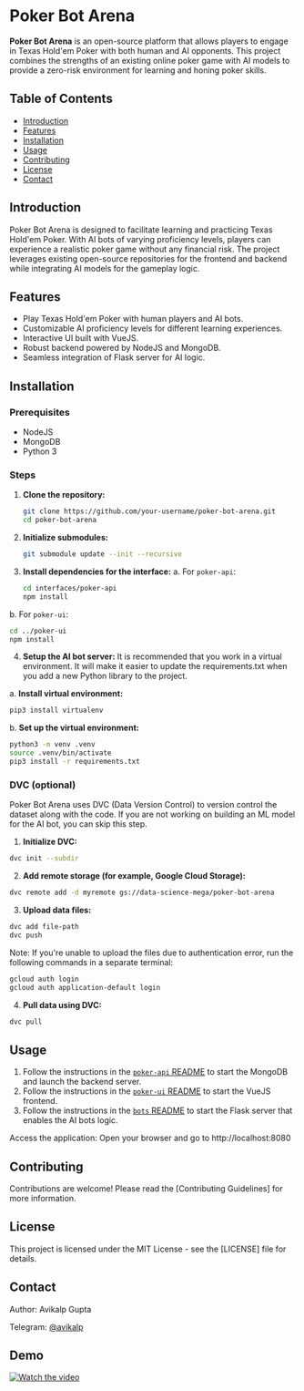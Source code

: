 # Poker Bot Arena

**Poker Bot Arena** is an open-source platform that allows players to engage in Texas Hold'em Poker with both human and AI opponents. This project combines the strengths of an existing online poker game with AI models to provide a zero-risk environment for learning and honing poker skills.

## Table of Contents
- [Introduction](#introduction)
- [Features](#features)
- [Installation](#installation)
- [Usage](#usage)
- [Contributing](#contributing)
- [License](#license)
- [Contact](#contact)

## Introduction

Poker Bot Arena is designed to facilitate learning and practicing Texas Hold'em Poker. With AI bots of varying proficiency levels, players can experience a realistic poker game without any financial risk. The project leverages existing open-source repositories for the frontend and backend while integrating AI models for the gameplay logic.

## Features

- Play Texas Hold'em Poker with human players and AI bots.
- Customizable AI proficiency levels for different learning experiences.
- Interactive UI built with VueJS.
- Robust backend powered by NodeJS and MongoDB.
- Seamless integration of Flask server for AI logic.

## Installation

### Prerequisites

- NodeJS
- MongoDB
- Python 3

### Steps

1. **Clone the repository:**
   ```bash
   git clone https://github.com/your-username/poker-bot-arena.git
   cd poker-bot-arena
   ```
2. **Initialize submodules:**
   ```bash
   git submodule update --init --recursive
   ```
3. **Install dependencies for the interface:**
  a. For `poker-api`:
   ```bash
   cd interfaces/poker-api
   npm install
   ```
  b. For `poker-ui`:
   ```bash
   cd ../poker-ui
   npm install
  ```
4. **Setup the AI bot server:**
  It is recommended that you work in a virtual environment. It will make it easier to update the requirements.txt when you add a new Python library to the project.

  a. **Install virtual environment:**
  ```bash
  pip3 install virtualenv
  ```

  b. **Set up the virtual environment:**

  ```bash
  python3 -m venv .venv
  source .venv/bin/activate
  pip3 install -r requirements.txt
  ```

### DVC (optional)
Poker Bot Arena uses DVC (Data Version Control) to version control the dataset along with the code. If you are not working on building an ML model for the AI bot, you can skip this step.

1. **Initialize DVC:**

  ```bash
  dvc init --subdir
  ```
2. **Add remote storage (for example, Google Cloud Storage):**

  ```bash
  dvc remote add -d myremote gs://data-science-mega/poker-bot-arena
  ```
3. **Upload data files:**

  ```bash
  dvc add file-path
  dvc push
  ```
  Note: If you're unable to upload the files due to authentication error, run the following commands in a separate terminal:
  
  ```bash
  gcloud auth login
  gcloud auth application-default login
  ```
4. **Pull data using DVC:**

  ```bash
  dvc pull
  ```

## Usage
1. Follow the instructions in the [`poker-api` README](https://github.com/avikalpg/poker-api) to start the MongoDB and launch the backend server.
2. Follow the instructions in the [`poker-ui` README](https://github.com/avikalpg/poker-ui) to start the VueJS frontend.
3. Follow the instructions in the [`bots` README](https://github.com/avikalpg/poker-bot-arena/blob/main/bots/README.md) to start the Flask server that enables the AI bots logic.

Access the application: Open your browser and go to http://localhost:8080

## Contributing
Contributions are welcome! Please read the [Contributing Guidelines] for more information.

## License
This project is licensed under the MIT License - see the [LICENSE] file for details.

## Contact
Author: Avikalp Gupta

Telegram: [@avikalp]([url](http://t.me/avikalp))

## Demo
[![Watch the video](https://img.youtube.com/vi/JmiUuAhFuOk/0.jpg)](https://www.youtube.com/watch?v=JmiUuAhFuOk)
